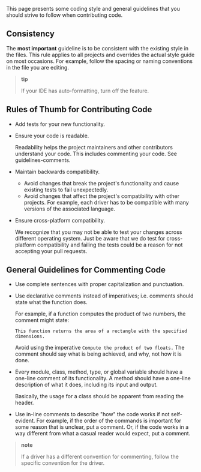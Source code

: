 This page presents some coding style and general guidelines that you should strive to follow when contributing code.

Consistency
-----------

The **most important** guideline is to be consistent with the existing style in the files. This rule applies to all projects and overrides the actual style guide on most occasions. For example, follow the spacing or naming conventions in the file you are editing.

> **tip**
>
> If your IDE has auto-formatting, turn off the feature.

Rules of Thumb for Contributing Code
------------------------------------

-   Add tests for your new functionality.
-   Ensure your code is readable.

    Readability helps the project maintainers and other contributors understand your code. This includes commenting your code. See guidelines-comments.

-   Maintain backwards compatibility.
    -   Avoid changes that break the project's functionality and cause existing tests to fail unexpectedly.
    -   Avoid changes that affect the project's compatibility with other projects. For example, each driver has to be compatible with many versions of the associated language.
-   Ensure cross-platform compatibility.

    We recognize that you may not be able to test your changes across different operating system. Just be aware that we do test for cross-platform compatibility and failing the tests could be a reason for not accepting your pull requests.

General Guidelines for Commenting Code
--------------------------------------

-   Use complete sentences with proper capitalization and punctuation.
-   Use declarative comments instead of imperatives; i.e. comments should state what the function does.

    For example, if a function computes the product of two numbers, the comment might state:

    ``` sourceCode
    This function returns the area of a rectangle with the specified dimensions.
    ```

    Avoid using the imperative `Compute the product of two floats.`
    The comment should say what is being achieved, and why, not how it is done.

-   Every module, class, method, type, or global variable should have a one-line comment of its functionality. A method should have a one-line description of what it does, including its input and output.

    Basically, the usage for a class should be apparent from reading the header.

-   Use in-line comments to describe "how" the code works if not self-evident. For example, if the order of the commands is important for some reason that is unclear, put a comment. Or, if the code works in a way different from what a casual reader would expect, put a comment.

> **note**
>
> If a driver has a different convention for commenting, follow the specific convention for the driver.
